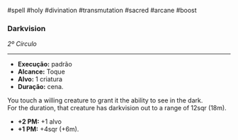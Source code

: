 #spell #holy #divination #transmutation #sacred #arcane #boost
### Darkvision
*2º Círculo*
___
- **Execução:** padrão
- **Alcance:** Toque
- **Alvo:** 1 criatura
- **Duração:** cena.

You touch a willing creature to grant it the ability to see in the dark.  
For the duration, that creature has darkvision out to a range of 12sqr (18m).

- **+2 PM:** +1 alvo
- **+1 PM:** +4sqr (+6m).
